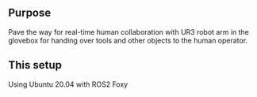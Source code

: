## Purpose

Pave the way for real-time human collaboration with UR3 robot arm in the glovebox for handing over tools and other objects to the human operator. 

## This setup

Using Ubuntu 20.04 with ROS2 Foxy